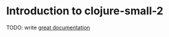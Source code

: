 # Introduction to clojure-small-2

TODO: write [great documentation](http://jacobian.org/writing/what-to-write/)
